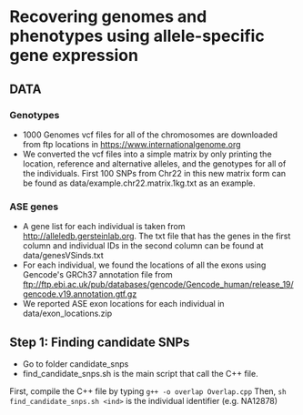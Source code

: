 # Recovering genomes and phenotypes using allele-specific gene expression

## DATA

### Genotypes
* 1000 Genomes vcf files for all of the chromosomes are downloaded from ftp locations in https://www.internationalgenome.org
* We converted the vcf files into a simple matrix by only printing the location, reference and alternative alleles, and the genotypes for all of the individuals.
First 100 SNPs from Chr22 in this new matrix form can be found as data/example.chr22.matrix.1kg.txt as an example.

### ASE genes
* A gene list for each individual is taken from http://alleledb.gersteinlab.org. The txt file that has the genes in the first column and individual IDs in the second column can be found at data/genesVSinds.txt
* For each individual, we found the locations of all the exons using Gencode's GRCh37 annotation file from ftp://ftp.ebi.ac.uk/pub/databases/gencode/Gencode_human/release_19/gencode.v19.annotation.gtf.gz
* We reported ASE exon locations for each individual in data/exon_locations.zip

## Step 1: Finding candidate SNPs
* Go to folder candidate_snps
* find_candidate_snps.sh is the main script that call the C++ file. 

First, compile the C++ file by typing
``
g++ -o overlap Overlap.cpp
``
Then,
``
sh find_candidate_snps.sh <ind>
``
<ind> is the individual identifier (e.g. NA12878)



